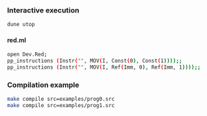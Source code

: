 ### Interactive execution
```bash
dune utop
```

#### red.ml
```bash
open Dev.Red;
pp_instructions (Instr("", MOV(I, Const(0), Const(1))));;
pp_instructions (Instr("", MOV(I, Ref(Imm, 0), Ref(Imm, 1))));;
```

### Compilation example
```bash
make compile src=examples/prog0.src
make compile src=examples/prog1.src
```